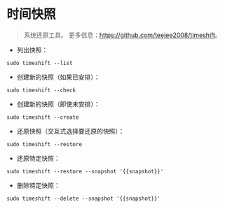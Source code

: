# 时间快照

> 系统还原工具。
> 更多信息：<https://github.com/teejee2008/timeshift>。

- 列出快照：

`sudo timeshift --list`

- 创建新的快照（如果已安排）：

`sudo timeshift --check`

- 创建新的快照（即使未安排）：

`sudo timeshift --create`

- 还原快照（交互式选择要还原的快照）：

`sudo timeshift --restore`

- 还原特定快照：

`sudo timeshift --restore --snapshot '{{snapshot}}'`

- 删除特定快照：

`sudo timeshift --delete --snapshot '{{snapshot}}'`